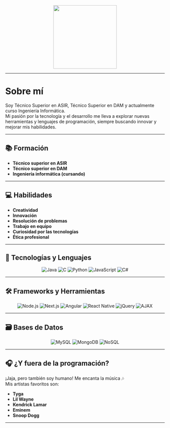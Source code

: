 <div align="center">
  <img height="200" src="https://github.com/raulmoto/miMusica/blob/main/miLogo.png" />
</div>

---

# Sobre mí

Soy Técnico Superior en ASIR, Técnico Superior en DAM y actualmente curso Ingeniería Informática.  
Mi pasión por la tecnología y el desarrollo me lleva a explorar nuevas herramientas y lenguajes de programación, siempre buscando innovar y mejorar mis habilidades.

---

## 📚 Formación

- **Técnico superior en ASIR**
- **Técnico superior en DAM**
- **Ingeniería informática (cursando)**

---

## 💻 Habilidades

- **Creatividad**
- **Innovación**
- **Resolución de problemas**
- **Trabajo en equipo**
- **Curiosidad por las tecnologías**
- **Ética profesional**

---

## 🔧 Tecnologías y Lenguajes

<div align="center">
  <img src="https://img.shields.io/badge/Java-%23FF0000?style=for-the-badge&logo=java&logoColor=white" alt="Java" />
  <img src="https://img.shields.io/badge/C-%2300599C?style=for-the-badge&logo=c&logoColor=white" alt="C" />
  <img src="https://img.shields.io/badge/Python-%23000?style=for-the-badge&logo=python&logoColor=white" alt="Python" />
  <img src="https://img.shields.io/badge/JavaScript-%23F7DF1E?style=for-the-badge&logo=javascript&logoColor=black" alt="JavaScript" />
  <img src="https://img.shields.io/badge/C%23-%23239120?style=for-the-badge&logo=csharp&logoColor=white" alt="C#" />
</div>

---

## 🛠️ Frameworks y Herramientas

<div align="center">
  <img src="https://img.shields.io/badge/Node.js-%2343853B?style=for-the-badge&logo=node.js&logoColor=white" alt="Node.js" />
  <img src="https://img.shields.io/badge/Next.js-%23000000?style=for-the-badge&logo=next.js&logoColor=white" alt="Next.js" />
  <img src="https://img.shields.io/badge/Angular-%23DD0031?style=for-the-badge&logo=angular&logoColor=white" alt="Angular" />
  <img src="https://img.shields.io/badge/React_Native-%2361DAFB?style=for-the-badge&logo=react&logoColor=black" alt="React Native" />
  <img src="https://img.shields.io/badge/jQuery-%230769AD?style=for-the-badge&logo=jquery&logoColor=white" alt="jQuery" />
  <img src="https://img.shields.io/badge/AJAX-%23000000?style=for-the-badge&logo=fastapi&logoColor=white" alt="AJAX" />
</div>

---

## 🗃️ Bases de Datos

<div align="center">
  <img src="https://img.shields.io/badge/MySQL-%234479A1?style=for-the-badge&logo=mysql&logoColor=white" alt="MySQL" />
  <img src="https://img.shields.io/badge/MongoDB-%2304A65C?style=for-the-badge&logo=mongodb&logoColor=white" alt="MongoDB" />
  <img src="https://img.shields.io/badge/NoSQL-%234A2F24?style=for-the-badge&logo=nosql&logoColor=white" alt="NoSQL" />
</div>

---

## 🎧 ¿Y fuera de la programación?

¡Jaja, pero también soy humano! Me encanta la música 🎶  
Mis artistas favoritos son:

- **Tyga**
- **Lil Wayne**
- **Kendrick Lamar**
- **Eminem**
- **Snoop Dogg**

---

